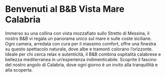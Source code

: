 # Benvenuti al B&B Vista Mare Calabria

Immerso su una collina con vista mozzafiato sullo Stretto di Messina, il nostro B&B vi regala un panorama unico sul mare e sulle coste siciliane. Ogni camera, arredata con cura per il massimo comfort, offre una finestra su questo spettacolo naturale, dove albe e tramonti colorano l’orizzonte. Ideale per chi cerca relax e autenticità, il B&B combina ospitalità calabrese e bellezza mediterranea in un’esperienza indimenticabile. Scoprite il fascino del nostro angolo di Calabria, dove ogni giorno è un invito alla tranquillità e alla scoperta.